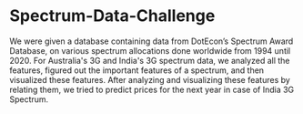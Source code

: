 # Spectrum-Data-Challenge
We were given a database containing data from DotEcon’s Spectrum Award Database, on various spectrum allocations done worldwide from 1994 until 2020. For Australia's 3G and India's 3G spectrum data, we analyzed all the features, figured out the important features of a spectrum, and then visualized these features. After analyzing and visualizing these features by relating them, we tried to predict prices for the next year in case of India 3G Spectrum.
